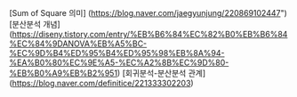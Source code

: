 [Sum of Square 의미] (https://blog.naver.com/jaegyunjung/220869102447")
[분산분석 개념] (https://diseny.tistory.com/entry/%EB%B6%84%EC%82%B0%EB%B6%84%EC%84%9DANOVA%EB%A5%BC-%EC%9D%B4%ED%95%B4%ED%95%98%EB%8A%94-%EA%B0%80%EC%9E%A5-%EC%A2%8B%EC%9D%80-%EB%B0%A9%EB%B2%951)
[회귀분석-분산분석 관계] (https://blog.naver.com/definitice/221333302203)
